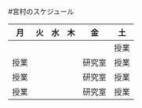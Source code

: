 #宮村のスケジュール


|       月      |       火      |       水      |       木      |       金      |       土      |
| ------------- | ------------- | ------------- | ------------- | ------------- | ------------- |
| | | | | | 授業|
| 授業| | | | 研究室| 授業|
| 授業| | | | 研究室| 授業|
| 授業| | | | 研究室| 授業|